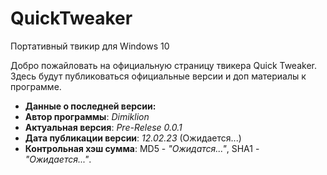 # QuickTweaker

Портативный твикир для Windows 10

Добро пожайловать на официальную страницу твикера Quick Tweaker. Здесь будут публиковаться официальные версии и доп материалы к программе. 

- **Данные о последней версии:**
- **Автор программы**: *Dimiklion*
- **Актуальная версия**: *Pre-Relese 0.0.1*
- **Дата публикации версии**: *12.02.23* (Ожидается...)
- **Контрольная хэш сумма**: MD5 - *"Ожидатся..."*, SHA1 - *"Ожидается..."*.

